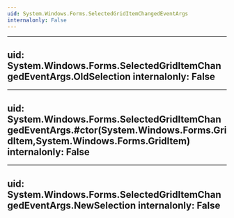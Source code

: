 ```yaml
---
uid: System.Windows.Forms.SelectedGridItemChangedEventArgs
internalonly: False
---
```


---
uid: System.Windows.Forms.SelectedGridItemChangedEventArgs.OldSelection
internalonly: False
---

---
uid: System.Windows.Forms.SelectedGridItemChangedEventArgs.#ctor(System.Windows.Forms.GridItem,System.Windows.Forms.GridItem)
internalonly: False
---

---
uid: System.Windows.Forms.SelectedGridItemChangedEventArgs.NewSelection
internalonly: False
---
